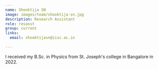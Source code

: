 ```yaml
---
name: Shooktija SN
image: images/team/shooktija-sn.jpg
description: Research Assistant
role: resasst
group: current
links:
  email: shooktijasn@iisc.ac.in
  
---
```


I received my B.Sc. in Physics from St. Joseph's college in Bangalore in 2022.